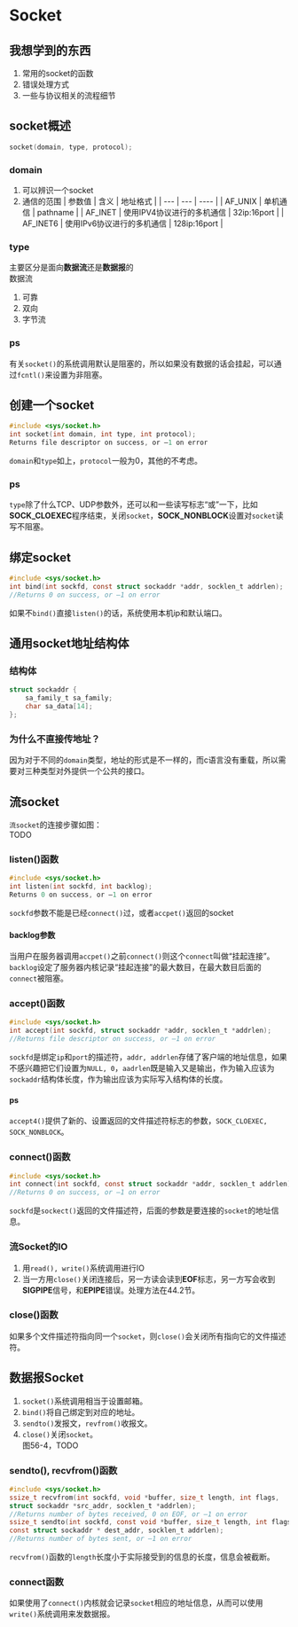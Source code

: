 # Socket
## 我想学到的东西
1. 常用的socket的函数
2. 错误处理方式
3. 一些与协议相关的流程细节
## socket概述
```c
socket(domain, type, protocol);
```
### domain
1. 可以辨识一个socket
2. 通信的范围
| 参数值   | 含义                       | 地址格式     |
| ---      | ---                        | ----         |
| AF_UNIX  | 单机通信                   | pathname     |
| AF_INET  | 使用IPV4协议进行的多机通信 | 32ip:16port  |
| AF_INET6 | 使用IPv6协议进行的多机通信 | 128ip:16port |

### type
主要区分是面向**数据流**还是**数据报**的  
数据流  
1. 可靠
2. 双向
3. 字节流
### ps
有关`socket()`的系统调用默认是阻塞的，所以如果没有数据的话会挂起，可以通过`fcntl()`来设置为非阻塞。

## 创建一个socket
```c
#include <sys/socket.h>
int socket(int domain, int type, int protocol);
Returns file descriptor on success, or –1 on error
```
`domain`和`type`如上，`protocol`一般为0，其他的不考虑。
### ps
`type`除了什么TCP、UDP参数外，还可以和一些读写标志“或”一下，比如**SOCK_CLOEXEC**程序结束，关闭`socket`，**SOCK_NONBLOCK**设置对`socket`读写不阻塞。
## 绑定socket
```c
#include <sys/socket.h>
int bind(int sockfd, const struct sockaddr *addr, socklen_t addrlen);
//Returns 0 on success, or –1 on error
```
如果不`bind()`直接`listen()`的话，系统使用本机ip和默认端口。

## 通用socket地址结构体
### 结构体
```c
struct sockaddr {
    sa_family_t sa_family;
    char sa_data[14];
};

```

### 为什么不直接传地址？
因为对于不同的`domain`类型，地址的形式是不一样的，而c语言没有重载，所以需要对三种类型对外提供一个公共的接口。
## 流socket
`流socket`的连接步骤如图：  
TODO
### listen()函数
```c
#include <sys/socket.h>
int listen(int sockfd, int backlog);
Returns 0 on success, or –1 on error
```

`sockfd`参数不能是已经`connect()`过，或者`accpet()`返回的socket
#### backlog参数
当用户在服务器调用`accpet()`之前`connect()`则这个`connect`叫做“挂起连接”。`backlog`设定了服务器内核记录“挂起连接”的最大数目，在最大数目后面的`connect`被阻塞。

### accept()函数
```c
#include <sys/socket.h>
int accept(int sockfd, struct sockaddr *addr, socklen_t *addrlen);
//Returns file descriptor on success, or –1 on error
```
`sockfd`是绑定`ip`和`port`的描述符，`addr, addrlen`存储了客户端的地址信息，如果不感兴趣把它们设置为`NULL, 0`，`aadrlen`既是输入又是输出，作为输入应该为`sockaddr`结构体长度，作为输出应该为实际写入结构体的长度。
#### ps
`accept4()`提供了新的、设置返回的文件描述符标志的参数，`SOCK_CLOEXEC, SOCK_NONBLOCK`。

### connect()函数

```c
#include <sys/socket.h>
int connect(int sockfd, const struct sockaddr *addr, socklen_t addrlen);
//Returns 0 on success, or –1 on error
```
`sockfd`是`sockect()`返回的文件描述符，后面的参数是要连接的`socket`的地址信息。
### 流Socket的IO
1. 用`read(), write()`系统调用进行IO
2. 当一方用`close()`关闭连接后，另一方读会读到**EOF**标志，另一方写会收到**SIGPIPE**信号，和**EPIPE**错误。处理方法在44.2节。
### close()函数
如果多个文件描述符指向同一个`socket`，则`close()`会关闭所有指向它的文件描述符。

## 数据报Socket
1. `socket()`系统调用相当于设置邮箱。
2. `bind()`将自己绑定到对应的地址。
3. `sendto()`发报文，`revfrom()`收报文。
4. `close()`关闭`socket`。  
图56-4，TODO
### sendto(), recvfrom()函数
```c
#include <sys/socket.h>
ssize_t recvfrom(int sockfd, void *buffer, size_t length, int flags,
struct sockaddr *src_addr, socklen_t *addrlen);
//Returns number of bytes received, 0 on EOF, or –1 on error
ssize_t sendto(int sockfd, const void *buffer, size_t length, int flags,
const struct sockaddr * dest_addr, socklen_t addrlen);
//Returns number of bytes sent, or –1 on error
```

`recvfrom()`函数的`length`长度小于实际接受到的信息的长度，信息会被截断。

### connect函数
如果使用了`connect()`内核就会记录`socket`相应的地址信息，从而可以使用`write()`系统调用来发数据报。

